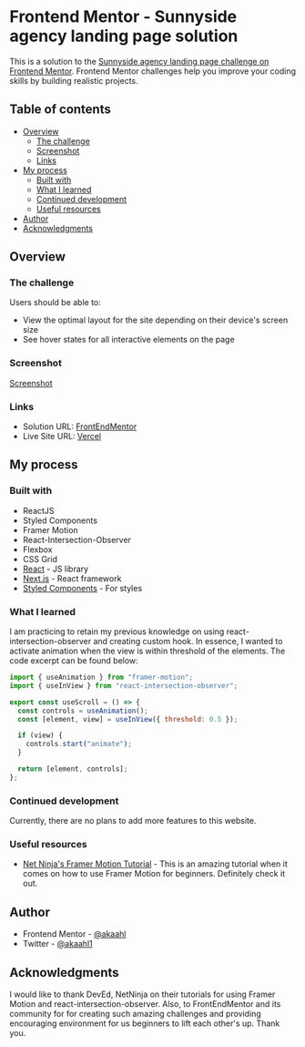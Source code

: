 # Frontend Mentor - Sunnyside agency landing page solution

This is a solution to the [Sunnyside agency landing page challenge on Frontend Mentor](https://www.frontendmentor.io/challenges/sunnyside-agency-landing-page-7yVs3B6ef). Frontend Mentor challenges help you improve your coding skills by building realistic projects.

## Table of contents

- [Overview](#overview)
  - [The challenge](#the-challenge)
  - [Screenshot](#screenshot)
  - [Links](#links)
- [My process](#my-process)
  - [Built with](#built-with)
  - [What I learned](#what-i-learned)
  - [Continued development](#continued-development)
  - [Useful resources](#useful-resources)
- [Author](#author)
- [Acknowledgments](#acknowledgments)

## Overview

### The challenge

Users should be able to:

- View the optimal layout for the site depending on their device's screen size
- See hover states for all interactive elements on the page

### Screenshot

[Screenshot](./screenshot.png)

### Links

- Solution URL: [FrontEndMentor](https://www.frontendmentor.io/solutions/flexboox-39DN4TmRt)
- Live Site URL: [Vercel](https://sunnyside-agency-landing-page-five.vercel.app/)

## My process

### Built with

- ReactJS
- Styled Components
- Framer Motion
- React-Intersection-Observer
- Flexbox
- CSS Grid
- [React](https://reactjs.org/) - JS library
- [Next.js](https://nextjs.org/) - React framework
- [Styled Components](https://styled-components.com/) - For styles

### What I learned

I am practicing to retain my previous knowledge on using react-intersection-observer and creating custom hook. In essence, I wanted to activate animation when the view is within threshold of the elements. The code excerpt can be found below:

```js
import { useAnimation } from "framer-motion";
import { useInView } from "react-intersection-observer";

export const useScroll = () => {
  const controls = useAnimation();
  const [element, view] = useInView({ threshold: 0.5 });

  if (view) {
    controls.start("animate");
  }

  return [element, controls];
};
```

### Continued development

Currently, there are no plans to add more features to this website.

### Useful resources

- [Net Ninja's Framer Motion Tutorial](https://www.youtube.com/watch?v=2V1WK-3HQNk&list=PL4cUxeGkcC9iHDnQfTHEVVceOEBsOf07i&index=1) - This is an amazing tutorial when it comes on how to use Framer Motion for beginners. Definitely check it out.

## Author

- Frontend Mentor - [@akaahl](https://www.frontendmentor.io/profile/akaahl)
- Twitter - [@akaahl1](https://twitter.com/akaahl1)

## Acknowledgments

I would like to thank DevEd, NetNinja on their tutorials for using Framer Motion and react-intersection-observer. Also, to FrontEndMentor and its community for for creating such amazing challenges and providing encouraging environment for us beginners to lift each other's up. Thank you.
